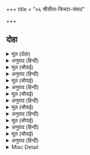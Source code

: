 +++
title = "०६ श्रीसीता-त्रिजटा-संवाद"

+++


## दोहा


<details><summary>मूल (दोहा)</summary>

जहँ तहँ गईं सकल तब सीता कर मन सोच।  
मास दिवस बीतें मोहि मारिहि निसिचर पोच॥ ११॥
</details>

<details><summary>अनुवाद (हिन्दी)</summary>

तब (इसके बाद) वे सब जहाँ-तहाँ चली गयीं। सीताजी मनमें सोच करने लगीं कि एक महीना बीत जानेपर नीच राक्षस रावण मुझे मारेगा॥ ११॥
</details>

<details><summary>मूल (चौपाई)</summary>

त्रिजटा सन बोलीं कर जोरी।  
मातु बिपति संगिनि तैं मोरी॥  
तजौं देह करु बेगि उपाई।  
दुसह बिरहु अब नहिं सहि जाई॥
</details>

<details><summary>अनुवाद (हिन्दी)</summary>

सीताजी हाथ जोड़कर त्रिजटासे बोलीं—हे माता! तू मेरी विपत्तिकी संगिनी है। जल्दी कोई ऐसा उपाय कर जिससे मैं शरीर छोड़ सकूँ। विरह असह्य हो चला है, अब यह सहा नहीं जाता॥ १॥
</details>

<details><summary>मूल (चौपाई)</summary>

आनि काठ रचु चिता बनाई।  
मातु अनल पुनि देहि लगाई॥  
सत्य करहि मम प्रीति सयानी।  
सुनै को श्रवन सूल सम बानी॥
</details>

<details><summary>अनुवाद (हिन्दी)</summary>

काठ लाकर चिता बनाकर सजा दे। हे माता! फिर उसमें आग लगा दे। हे सयानी! तू मेरी प्रीतिको सत्य कर दे। रावणकी शूलके समान दुःख देनेवाली वाणी कानोंसे कौन सुने?॥ २॥
</details>

<details><summary>मूल (चौपाई)</summary>

सुनत बचन पद गहि समुझाएसि।  
प्रभु प्रताप बल सुजसु सुनाएसि॥  
निसि न अनल मिल सुनु सुकुमारी।  
अस कहि सो निज भवन सिधारी॥
</details>

<details><summary>अनुवाद (हिन्दी)</summary>

सीताजीके वचन सुनकर त्रिजटाने चरण पकड़कर उन्हें समझाया और प्रभुका प्रताप, बल और सुयश सुनाया। [उसने कहा—] हे सुकुमारी! सुनो, रात्रिके समय आग नहीं मिलेगी। ऐसा कहकर वह अपने घर चली गयी॥ ३॥
</details>

<details><summary>मूल (चौपाई)</summary>

कह सीता बिधि भा प्रतिकूला।  
मिलिहि न पावक मिटिहि न सूला॥  
देखिअत प्रगट गगन अंगारा।  
अवनि न आवत एकउ तारा॥
</details>

<details><summary>अनुवाद (हिन्दी)</summary>

सीताजी [मन-ही-मन] कहने लगीं—[क्या करूँ] विधाता ही विपरीत हो गया। न आग मिलेगी, न पीड़ा मिटेगी। आकाशमें अङ्गारे प्रकट दिखायी दे रहे हैं, पर पृथ्वीपर एक भी तारा नहीं आता॥ ४॥
</details>

<details><summary>मूल (चौपाई)</summary>

पावकमय ससि स्रवत न आगी।  
मानहुँ मोहि जानि हतभागी॥  
सुनहि बिनय मम बिटप असोका।  
सत्य नाम करु हरु मम सोका॥
</details>

<details><summary>अनुवाद (हिन्दी)</summary>

चन्द्रमा अग्निमय है, किन्तु वह भी मानो मुझे हतभागिनी जानकर आग नहीं बरसाता। हे अशोकवृक्ष! मेरी विनती सुन! मेरा शोक हर ले और अपना [अशोक] नाम सत्य कर॥ ५॥
</details>

<details><summary>मूल (चौपाई)</summary>

नूतन किसलय अनल समाना।  
देहि अगिनि जनि करहि निदाना॥  
देखि परम बिरहाकुल सीता।  
सो छन कपिहि कलप सम बीता॥
</details>

<details><summary>अनुवाद (हिन्दी)</summary>

तेरे नये-नये कोमल पत्ते अग्निके समान हैं। अग्नि दे, विरह-रोगका अन्त मत कर (अर्थात् विरह-रोगको बढ़ाकर सीमातक न पहुँचा)। सीताजीको विरहसे परम व्याकुल देखकर वह क्षण हनुमान् जीको कल्पके समान बीता॥ ६॥
</details>

<details><summary>Misc Detail</summary>


</details>
